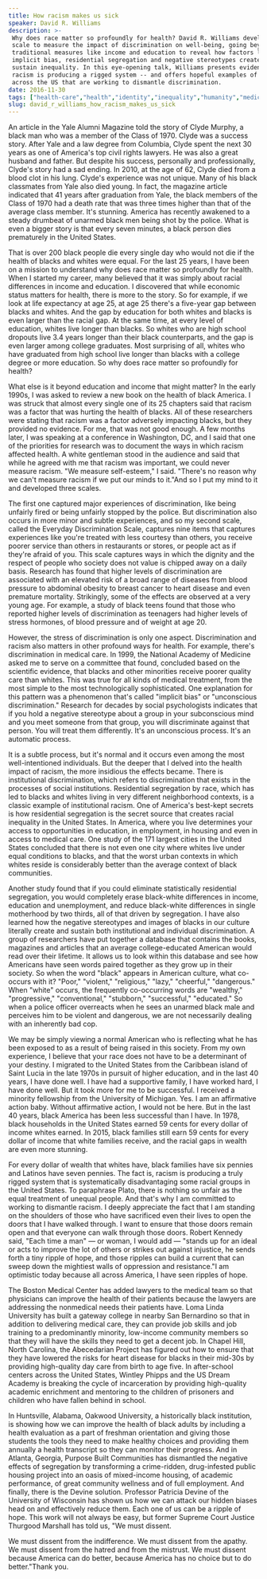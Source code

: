 ```yaml
---
title: How racism makes us sick
speaker: David R. Williams
description: >-
 Why does race matter so profoundly for health? David R. Williams developed a
 scale to measure the impact of discrimination on well-being, going beyond
 traditional measures like income and education to reveal how factors like
 implicit bias, residential segregation and negative stereotypes create and
 sustain inequality. In this eye-opening talk, Williams presents evidence for how
 racism is producing a rigged system -- and offers hopeful examples of programs
 across the US that are working to dismantle discrimination.
date: 2016-11-30
tags: ["health-care","health","identity","inequality","humanity","medicine","illness","race","tedmed","public-health","society"]
slug: david_r_williams_how_racism_makes_us_sick
---
```


An article in the Yale Alumni Magazine told the story of Clyde Murphy, a black man who was
a member of the Class of 1970. Clyde was a success story. After Yale and a law degree from
Columbia, Clyde spent the next 30 years as one of America's top civil rights lawyers. He
was also a great husband and father. But despite his success, personally and
professionally, Clyde's story had a sad ending. In 2010, at the age of 62, Clyde died from
a blood clot in his lung. Clyde's experience was not unique. Many of his black classmates
from Yale also died young. In fact, the magazine article indicated that 41 years after
graduation from Yale, the black members of the Class of 1970 had a death rate that was
three times higher than that of the average class member. It's stunning. America has
recently awakened to a steady drumbeat of unarmed black men being shot by the police. What
is even a bigger story is that every seven minutes, a black person dies prematurely in the
United States.

That is over 200 black people die every single day who would not die if the health of
blacks and whites were equal. For the last 25 years, I have been on a mission to understand
why does race matter so profoundly for health. When I started my career, many believed
that it was simply about racial differences in income and education. I discovered that
while economic status matters for health, there is more to the story. So for example, if
we look at life expectancy at age 25, at age 25 there's a five-year gap between blacks and
whites. And the gap by education for both whites and blacks is even larger than the racial
gap. At the same time, at every level of education, whites live longer than blacks. So
whites who are high school dropouts live 3.4 years longer than their black counterparts,
and the gap is even larger among college graduates. Most surprising of all, whites who
have graduated from high school live longer than blacks with a college degree or more
education. So why does race matter so profoundly for health?

What else is it beyond education and income that might matter? In the early 1990s, I was
asked to review a new book on the health of black America. I was struck that almost every
single one of its 25 chapters said that racism was a factor that was hurting the health of
blacks. All of these researchers were stating that racism was a factor adversely impacting
blacks, but they provided no evidence. For me, that was not good enough. A few months
later, I was speaking at a conference in Washington, DC, and I said that one of the
priorities for research was to document the ways in which racism affected health. A white
gentleman stood in the audience and said that while he agreed with me that racism was
important, we could never measure racism. "We measure self-esteem," I said. "There's no
reason why we can't measure racism if we put our minds to it."And so I put my mind to it
and developed three scales.

The first one captured major experiences of discrimination, like being unfairly fired or
being unfairly stopped by the police. But discrimination also occurs in more minor and
subtle experiences, and so my second scale, called the Everyday Discrimination Scale,
captures nine items that captures experiences like you're treated with less courtesy than
others, you receive poorer service than others in restaurants or stores, or people act as
if they're afraid of you. This scale captures ways in which the dignity and the respect of
people who society does not value is chipped away on a daily basis. Research has found that
higher levels of discrimination are associated with an elevated risk of a broad range of
diseases from blood pressure to abdominal obesity to breast cancer to heart disease and
even premature mortality. Strikingly, some of the effects are observed at a very young
age. For example, a study of black teens found that those who reported higher levels of
discrimination as teenagers had higher levels of stress hormones, of blood pressure and of
weight at age 20.

However, the stress of discrimination is only one aspect. Discrimination and racism also
matters in other profound ways for health. For example, there's discrimination in medical
care. In 1999, the National Academy of Medicine asked me to serve on a committee that
found, concluded based on the scientific evidence, that blacks and other minorities
receive poorer quality care than whites. This was true for all kinds of medical treatment,
from the most simple to the most technologically sophisticated. One explanation for this
pattern was a phenomenon that's called "implicit bias" or "unconscious discrimination."
Research for decades by social psychologists indicates that if you hold a negative
stereotype about a group in your subconscious mind and you meet someone from that group,
you will discriminate against that person. You will treat them differently. It's an
unconscious process. It's an automatic process.

It is a subtle process, but it's normal and it occurs even among the most well-intentioned
individuals. But the deeper that I delved into the health impact of racism, the more
insidious the effects became. There is institutional discrimination, which refers to
discrimination that exists in the processes of social institutions. Residential
segregation by race, which has led to blacks and whites living in very different
neighborhood contexts, is a classic example of institutional racism. One of America's
best-kept secrets is how residential segregation is the secret source that creates racial
inequality in the United States. In America, where you live determines your access to
opportunities in education, in employment, in housing and even in access to medical care.
One study of the 171 largest cities in the United States concluded that there is not even
one city where whites live under equal conditions to blacks, and that the worst urban
contexts in which whites reside is considerably better than the average context of black
communities.

Another study found that if you could eliminate statistically residential segregation, you
would completely erase black-white differences in income, education and unemployment, and
reduce black-white differences in single motherhood by two thirds, all of that driven by
segregation. I have also learned how the negative stereotypes and images of blacks in our
culture literally create and sustain both institutional and individual discrimination. A
group of researchers have put together a database that contains the books, magazines and
articles that an average college-educated American would read over their lifetime. It
allows us to look within this database and see how Americans have seen words paired
together as they grow up in their society. So when the word "black" appears in American
culture, what co-occurs with it? "Poor," "violent," "religious," "lazy," "cheerful,"
"dangerous." When "white" occurs, the frequently co-occurring words are "wealthy,"
"progressive," "conventional," "stubborn," "successful," "educated." So when a police
officer overreacts when he sees an unarmed black male and perceives him to be violent and
dangerous, we are not necessarily dealing with an inherently bad cop.

We may be simply viewing a normal American who is reflecting what he has been exposed to
as a result of being raised in this society. From my own experience, I believe that your
race does not have to be a determinant of your destiny. I migrated to the United States
from the Caribbean island of Saint Lucia in the late 1970s in pursuit of higher education,
and in the last 40 years, I have done well. I have had a supportive family, I have worked
hard, I have done well. But it took more for me to be successful. I received a minority
fellowship from the University of Michigan. Yes. I am an affirmative action baby. Without
affirmative action, I would not be here. But in the last 40 years, black America has been
less successful than I have. In 1978, black households in the United States earned 59
cents for every dollar of income whites earned. In 2015, black families still earn 59
cents for every dollar of income that white families receive, and the racial gaps in
wealth are even more stunning.

For every dollar of wealth that whites have, black families have six pennies and Latinos
have seven pennies. The fact is, racism is producing a truly rigged system that is
systematically disadvantaging some racial groups in the United States. To paraphrase
Plato, there is nothing so unfair as the equal treatment of unequal people. And that's why
I am committed to working to dismantle racism. I deeply appreciate the fact that I am
standing on the shoulders of those who have sacrificed even their lives to open the doors
that I have walked through. I want to ensure that those doors remain open and that
everyone can walk through those doors. Robert Kennedy said, "Each time a man" — or woman,
I would add — "stands up for an ideal or acts to improve the lot of others or strikes out
against injustice, he sends forth a tiny ripple of hope, and those ripples can build a
current that can sweep down the mightiest walls of oppression and resistance."I am
optimistic today because all across America, I have seen ripples of hope.

The Boston Medical Center has added lawyers to the medical team so that physicians can
improve the health of their patients because the lawyers are addressing the nonmedical
needs their patients have. Loma Linda University has built a gateway college in nearby San
Bernardino so that in addition to delivering medical care, they can provide job skills and
job training to a predominantly minority, low-income community members so that they will
have the skills they need to get a decent job. In Chapel Hill, North Carolina, the
Abecedarian Project has figured out how to ensure that they have lowered the risks for
heart disease for blacks in their mid-30s by providing high-quality day care from birth to
age five. In after-school centers across the United States, Wintley Phipps and the US
Dream Academy is breaking the cycle of incarceration by providing high-quality academic
enrichment and mentoring to the children of prisoners and children who have fallen behind
in school.

In Huntsville, Alabama, Oakwood University, a historically black institution, is showing
how we can improve the health of black adults by including a health evaluation as a part
of freshman orientation and giving those students the tools they need to make healthy
choices and providing them annually a health transcript so they can monitor their
progress. And in Atlanta, Georgia, Purpose Built Communities has dismantled the negative
effects of segregation by transforming a crime-ridden, drug-infested public housing
project into an oasis of mixed-income housing, of academic performance, of great community
wellness and of full employment. And finally, there is the Devine solution. Professor
Patricia Devine of the University of Wisconsin has shown us how we can attack our hidden
biases head on and effectively reduce them. Each one of us can be a ripple of hope. This
work will not always be easy, but former Supreme Court Justice Thurgood Marshall has told
us, "We must dissent.

We must dissent from the indifference. We must dissent from the apathy. We must dissent
from the hatred and from the mistrust. We must dissent because America can do better,
because America has no choice but to do better."Thank you.

<!--
ad_duration=3.33
comment_count=83
event="TEDMED 2016"
external_start_time=0
intro_duration=11.82
is_subtitle_required="False"
is_talk_featured="True"
language="en"
language_swap="False"
native_language="en"
number_of_related_talks=6
number_of_speakers=1
number_of_subtitled_videos=21
number_of_tags=11
number_of_talk_download_languages=21
number_of_talk_more_resources=0
number_of_talk_recommendations=0
number_of_talks_take_actions=0
post_ad_duration=0.83
published_timestamp="2017-04-06 15:03:43"
recording_date="2016-11-30"
speaker_description="Public health sociologist"
speaker_is_published=1
speaker_name="David R. Williams"
talk_name="How racism makes us sick"
talks_tags=["health-care","health","identity","inequality","humanity","medicine","illness","race","tedmed","public-health","society"]
url_audio="https://download.ted.com/talks/DavidRWilliams_2016P.mp3?apikey=acme-roadrunner"
url_photo_speaker="https://pe.tedcdn.com/images/ted/aaf893eed770b46e78bf3d1c72d94eb19712bea7_254x191.jpg"
url_photo_talk="https://s3.amazonaws.com/talkstar-photos/uploads/8d9ff458-ed68-4d07-81c9-dd99735bc4d3/DavidRWilliams_2016P-embed.jpg"
url_video="{'low': None, 'medium': None, 'high': 'https://download.ted.com/talks/DavidRWilliams_2016P-480p.mp4?apikey=acme-roadrunner'}"
url_webpage="https://www.ted.com/talks/david_r_williams_how_racism_makes_us_sick"
video_type_name="TED Stage Talk"
-->